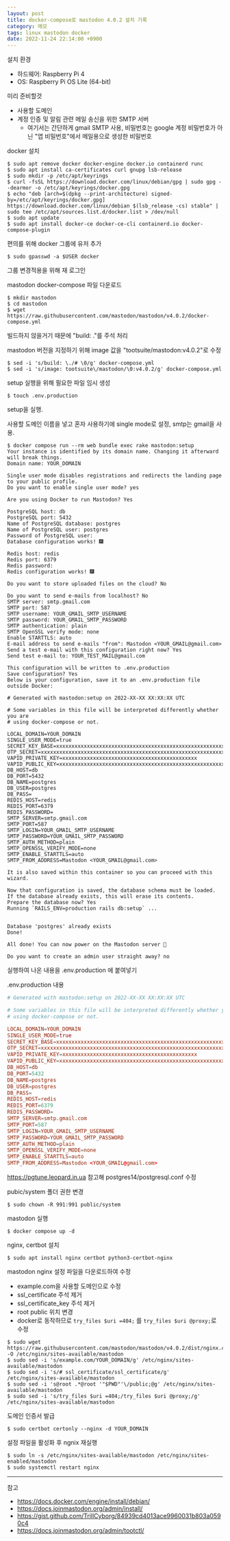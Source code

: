 ```yaml
---
layout: post
title: docker-compose로 mastodon 4.0.2 설치 기록
category: 메모
tags: linux mastodon docker
date: 2022-11-24 22:14:00 +0900
---
```


설치 환경

- 하드웨어: Raspberry Pi 4
- OS: Raspberry Pi OS Lite (64-bit)

미리 준비할것

- 사용할 도메인
- 계정 인증 및 알림 관련 메일 송신을 위한 SMTP 서버
  - 여기서는 간단하게 gmail SMTP 사용, 비밀번호는 google 계정 비밀번호가 아닌 "앱 비밀번호"에서 메일용으로 생성한 비밀번호

docker 설치

```shell
$ sudo apt remove docker docker-engine docker.io containerd runc
$ sudo apt install ca-certificates curl gnupg lsb-release
$ sudo mkdir -p /etc/apt/keyrings
$ curl -fsSL https://download.docker.com/linux/debian/gpg | sudo gpg --dearmor -o /etc/apt/keyrings/docker.gpg 
$ echo "deb [arch=$(dpkg --print-architecture) signed-by=/etc/apt/keyrings/docker.gpg] https://download.docker.com/linux/debian $(lsb_release -cs) stable" | sudo tee /etc/apt/sources.list.d/docker.list > /dev/null
$ sudo apt update
$ sudo apt install docker-ce docker-ce-cli containerd.io docker-compose-plugin
```

편의를 위해 docker 그룹에 유저 추가

```shell
$ sudo gpasswd -a $USER docker
```

그룹 변경적용을 위해 재 로그인

mastodon docker-compose 파일 다운로드

```shell
$ mkdir mastodon
$ cd mastodon
$ wget https://raw.githubusercontent.com/mastodon/mastodon/v4.0.2/docker-compose.yml
```

빌드하지 않을거기 때문에 "build: ."를 주석 처리

mastodon 버전을 지정하기 위해 image 값을 "tootsuite/mastodon:v4.0.2"로 수정

```shell
$ sed -i 's/build: \./# \0/g' docker-compose.yml
$ sed -i 's/image: tootsuite\/mastodon/\0:v4.0.2/g' docker-compose.yml
```

setup 실행을 위해 필요한 파일 임시 생성

```shell
$ touch .env.production
```

setup을 실행.

사용할 도메인 이름을 넣고 혼자 사용하기에 single mode로 설정, smtp는 gmail을 사용.

```shell
$ docker compose run --rm web bundle exec rake mastodon:setup
Your instance is identified by its domain name. Changing it afterward will break things.
Domain name: YOUR_DOMAIN

Single user mode disables registrations and redirects the landing page to your public profile.
Do you want to enable single user mode? yes

Are you using Docker to run Mastodon? Yes

PostgreSQL host: db
PostgreSQL port: 5432
Name of PostgreSQL database: postgres
Name of PostgreSQL user: postgres
Password of PostgreSQL user:
Database configuration works! 🎆

Redis host: redis
Redis port: 6379
Redis password:
Redis configuration works! 🎆

Do you want to store uploaded files on the cloud? No

Do you want to send e-mails from localhost? No
SMTP server: smtp.gmail.com
SMTP port: 587
SMTP username: YOUR_GMAIL_SMTP_USERNAME
SMTP password: YOUR_GMAIL_SMTP_PASSWORD
SMTP authentication: plain
SMTP OpenSSL verify mode: none
Enable STARTTLS: auto
E-mail address to send e-mails "from": Mastodon <YOUR_GMAIL@gmail.com>
Send a test e-mail with this configuration right now? Yes
Send test e-mail to: YOUR_TEST_MAIL@gmail.com

This configuration will be written to .env.production
Save configuration? Yes
Below is your configuration, save it to an .env.production file outside Docker:

# Generated with mastodon:setup on 2022-XX-XX XX:XX:XX UTC

# Some variables in this file will be interpreted differently whether you are
# using docker-compose or not.

LOCAL_DOMAIN=YOUR_DOMAIN
SINGLE_USER_MODE=true
SECRET_KEY_BASE=xxxxxxxxxxxxxxxxxxxxxxxxxxxxxxxxxxxxxxxxxxxxxxxxxxxxxxxxxxxxxxxxxxxxxxxxxxxxxxxxxxxxxxxxxxxxxxxxxxxxxxxxxxxxxxxxxxxxxxxxxxxxxxxx
OTP_SECRET=xxxxxxxxxxxxxxxxxxxxxxxxxxxxxxxxxxxxxxxxxxxxxxxxxxxxxxxxxxxxxxxxxxxxxxxxxxxxxxxxxxxxxxxxxxxxxxxxxxxxxxxxxxxxxxxxxxxxxxxxxxxxxxxx
VAPID_PRIVATE_KEY=xxxxxxxxxxxxxxxxxxxxxxxxxxxxxxxxxxxxxxxxxxxx
VAPID_PUBLIC_KEY=xxxxxxxxxxxxxxxxxxxxxxxxxxxxxxxxxxxxxxxxxxxxxxxxxxxxxxxxxxxxxxxxxxxxxxxxxxxxxxxxxxxxxxxx
DB_HOST=db
DB_PORT=5432
DB_NAME=postgres
DB_USER=postgres
DB_PASS=
REDIS_HOST=redis
REDIS_PORT=6379
REDIS_PASSWORD=
SMTP_SERVER=smtp.gmail.com
SMTP_PORT=587
SMTP_LOGIN=YOUR_GMAIL_SMTP_USERNAME
SMTP_PASSWORD=YOUR_GMAIL_SMTP_PASSWORD
SMTP_AUTH_METHOD=plain
SMTP_OPENSSL_VERIFY_MODE=none
SMTP_ENABLE_STARTTLS=auto
SMTP_FROM_ADDRESS=Mastodon <YOUR_GMAIL@gmail.com>

It is also saved within this container so you can proceed with this wizard.

Now that configuration is saved, the database schema must be loaded.
If the database already exists, this will erase its contents.
Prepare the database now? Yes
Running `RAILS_ENV=production rails db:setup` ...


Database 'postgres' already exists
Done!

All done! You can now power on the Mastodon server 🐘

Do you want to create an admin user straight away? no

```

실행하여 나온 내용을 .env.production 에 붙여넣기

.env.production 내용

```conf
# Generated with mastodon:setup on 2022-XX-XX XX:XX:XX UTC

# Some variables in this file will be interpreted differently whether you are
# using docker-compose or not.

LOCAL_DOMAIN=YOUR_DOMAIN
SINGLE_USER_MODE=true
SECRET_KEY_BASE=xxxxxxxxxxxxxxxxxxxxxxxxxxxxxxxxxxxxxxxxxxxxxxxxxxxxxxxxxxxxxxxxxxxxxxxxxxxxxxxxxxxxxxxxxxxxxxxxxxxxxxxxxxxxxxxxxxxxxxxxxxxxxxxx
OTP_SECRET=xxxxxxxxxxxxxxxxxxxxxxxxxxxxxxxxxxxxxxxxxxxxxxxxxxxxxxxxxxxxxxxxxxxxxxxxxxxxxxxxxxxxxxxxxxxxxxxxxxxxxxxxxxxxxxxxxxxxxxxxxxxxxxxx
VAPID_PRIVATE_KEY=xxxxxxxxxxxxxxxxxxxxxxxxxxxxxxxxxxxxxxxxxxxx
VAPID_PUBLIC_KEY=xxxxxxxxxxxxxxxxxxxxxxxxxxxxxxxxxxxxxxxxxxxxxxxxxxxxxxxxxxxxxxxxxxxxxxxxxxxxxxxxxxxxxxxx
DB_HOST=db
DB_PORT=5432
DB_NAME=postgres
DB_USER=postgres
DB_PASS=
REDIS_HOST=redis
REDIS_PORT=6379
REDIS_PASSWORD=
SMTP_SERVER=smtp.gmail.com
SMTP_PORT=587
SMTP_LOGIN=YOUR_GMAIL_SMTP_USERNAME
SMTP_PASSWORD=YOUR_GMAIL_SMTP_PASSWORD
SMTP_AUTH_METHOD=plain
SMTP_OPENSSL_VERIFY_MODE=none
SMTP_ENABLE_STARTTLS=auto
SMTP_FROM_ADDRESS=Mastodon <YOUR_GMAIL@gmail.com>
```

<https://pgtune.leopard.in.ua> 참고해 postgres14/postgresql.conf 수정

pubic/system 폴더 권한 변경

```shell
$ sudo chown -R 991:991 public/system
```

mastodon 실행

```shell
$ docker compose up -d
```

nginx, certbot 설치

```shell
$ sudo apt install nginx certbot python3-certbot-nginx
```

mastodon nginx 설정 파일을 다운로드하여 수정

- example.com을 사용할 도메인으로 수정
- ssl_certificate 주석 제거
- ssl_certificate_key 주석 제거
- root public 위치 변경
- docker로 동작하므로 `try_files $uri =404;` 를 `try_files $uri @proxy;`로 수정

```shell
$ sudo wget https://raw.githubusercontent.com/mastodon/mastodon/v4.0.2/dist/nginx.conf -O /etc/nginx/sites-available/mastodon
$ sudo sed -i 's/example.com/YOUR_DOMAIN/g' /etc/nginx/sites-available/mastodon
$ sudo sed -i 's/# ssl_certificate/ssl_certificate/g' /etc/nginx/sites-available/mastodon
$ sudo sed -i 's@root .*@root '"$PWD"'\/public;@g' /etc/nginx/sites-available/mastodon
$ sudo sed -i 's/try_files $uri =404;/try_files $uri @proxy;/g' /etc/nginx/sites-available/mastodon
```

도메인 인증서 발급

```shell
$ sudo certbot certonly --nginx -d YOUR_DOMAIN
```

설정 파일을 활성화 후 ngnix 재실행

```shell
$ sudo ln -s /etc/nginx/sites-available/mastodon /etc/nginx/sites-enabled/mastodon
$ sudo systemctl restart nginx
```

<!-- 
관리자 계정 생성

```shell
$ docker compose exec web ./bin/tootctl accounts create ADMIN_USERNAME --email ADMIN@EMAIL --confirmed
```
-->

---

참고

- <https://docs.docker.com/engine/install/debian/>
- <https://docs.joinmastodon.org/admin/install/>
- <https://gist.github.com/TrillCyborg/84939cd4013ace9960031b803a0590c4>
- <https://docs.joinmastodon.org/admin/tootctl/>
